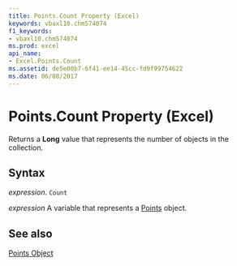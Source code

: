 ```yaml
---
title: Points.Count Property (Excel)
keywords: vbaxl10.chm574074
f1_keywords:
- vbaxl10.chm574074
ms.prod: excel
api_name:
- Excel.Points.Count
ms.assetid: de5e00b7-6f41-ee14-45cc-fd9f99754622
ms.date: 06/08/2017
---
```



# Points.Count Property (Excel)

Returns a  **Long** value that represents the number of objects in the collection.


## Syntax

 _expression_. `Count`

 _expression_ A variable that represents a [Points](./Excel.Points(object).md) object.


## See also


[Points Object](Excel.Points(object).md)

